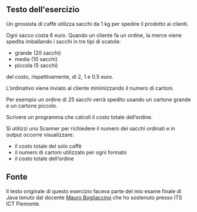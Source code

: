 ## Testo dell'esercizio

Un grossista di caffè utilizza sacchi da 1 kg per spedire il prodotto ai clienti.

Ogni sacco costa 6 euro. Quando un cliente fa un ordine, la merce viene spedita imballando i sacchi in tre tipi di scatole:
- grande (20 sacchi)
- media (10 sacchi)
- piccola (5 sacchi)

del costo, rispettivamente, di 2, 1 e 0.5 euro.

L’ordinativo viene inviato al
cliente minimizzando il numero di cartoni.

Per esempio un ordine di 25 sacchi verrà spedito usando un cartone grande e un cartone piccolo.

Scrivere un programma che calcoli il costo totale dell’ordine.

Si utilizzi uno Scanner per richiedere il numero dei sacchi ordinati e in output
occorre visualizzare:

- il costo totale del solo caffè
- il numero di cartoni utilizzato per ogni formato
- il costo totale dell’ordine

## Fonte

Il testo originale di questo esercizio faceva parte del 
mio esame finale di Java tenuto dal docente [Mauro 
Bogliaccino](https://mauro.bogliaccino.it/public/home)
che ho sostenuto presso ITS ICT 
Piemonte.